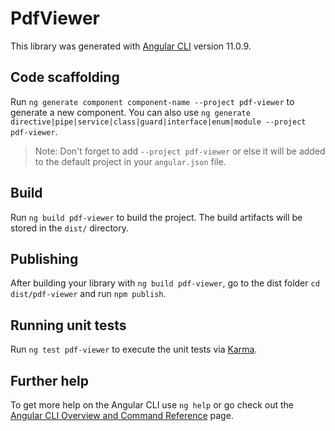 # PdfViewer

This library was generated with [Angular CLI](https://github.com/angular/angular-cli) version 11.0.9.

## Code scaffolding

Run `ng generate component component-name --project pdf-viewer` to generate a new component. You can also use `ng generate directive|pipe|service|class|guard|interface|enum|module --project pdf-viewer`.
> Note: Don't forget to add `--project pdf-viewer` or else it will be added to the default project in your `angular.json` file. 

## Build

Run `ng build pdf-viewer` to build the project. The build artifacts will be stored in the `dist/` directory.

## Publishing

After building your library with `ng build pdf-viewer`, go to the dist folder `cd dist/pdf-viewer` and run `npm publish`.

## Running unit tests

Run `ng test pdf-viewer` to execute the unit tests via [Karma](https://karma-runner.github.io).

## Further help

To get more help on the Angular CLI use `ng help` or go check out the [Angular CLI Overview and Command Reference](https://angular.io/cli) page.
